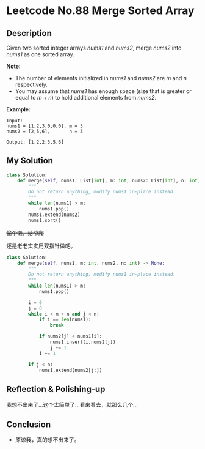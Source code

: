 # Leetcode No.88 Merge Sorted Array

## Description

Given two sorted integer arrays *nums1* and *nums2*, merge *nums2* into *nums1* as one sorted array.

**Note:**

- The number of elements initialized in *nums1* and *nums2* are *m* and *n* respectively.
- You may assume that *nums1* has enough space (size that is greater or equal to *m* + *n*) to hold additional elements from *nums2*.

**Example:**

```
Input:
nums1 = [1,2,3,0,0,0], m = 3
nums2 = [2,5,6],       n = 3

Output: [1,2,2,3,5,6]
```

## My Solution

```python
class Solution:
    def merge(self, nums1: List[int], m: int, nums2: List[int], n: int) -> None:
        """
        Do not return anything, modify nums1 in-place instead.
        """
        while len(nums1) > m:
            nums1.pop()
        nums1.extend(nums2)
        nums1.sort()
```

~~偷个懒，给爷爬~~

还是老老实实用双指针做吧。

```python
class Solution:
    def merge(self, nums1, m: int, nums2, n: int) -> None:
        """
        Do not return anything, modify nums1 in-place instead.
        """
        while len(nums1) > m:
            nums1.pop()

        i = 0
        j = 0
        while i < m + n and j < n:
            if i == len(nums1):
                break

            if nums2[j] < nums1[i]:
                nums1.insert(i,nums2[j])
                j += 1
            i += 1

        if j < n:
            nums1.extend(nums2[j:])
```

## Reflection & Polishing-up

我想不出来了...这个太简单了...看来看去，就那么几个...

## Conclusion

- 原谅我，真的想不出来了。